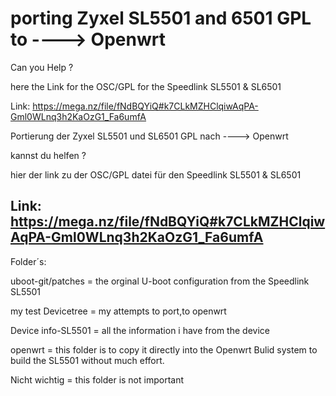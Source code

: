 # porting Zyxel SL5501 and 6501  GPL to ----> Openwrt

Can you Help ?

here the Link for the OSC/GPL for the Speedlink SL5501 & SL6501

Link: https://mega.nz/file/fNdBQYiQ#k7CLkMZHClqiwAqPA-Gml0WLnq3h2KaOzG1_Fa6umfA



Portierung der Zyxel SL5501 und SL6501 GPL nach ----> Openwrt

kannst du helfen ?

hier der link zu der OSC/GPL datei für den Speedlink SL5501  & SL6501

Link: https://mega.nz/file/fNdBQYiQ#k7CLkMZHClqiwAqPA-Gml0WLnq3h2KaOzG1_Fa6umfA
------------------------------------------------------------------------------------------------------------------
Folder´s:

uboot-git/patches = the orginal U-boot configuration from the Speedlink SL5501


my test Devicetree = my attempts to port,to openwrt

Device info-SL5501 = all the information i have from the device 

openwrt = this folder is to copy it directly into the Openwrt Bulid system to build the SL5501 without much effort.

Nicht wichtig = this folder is not important
